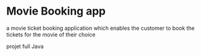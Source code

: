 # Movie Booking app
 a movie ticket booking application which enables the customer to book the tickets for the movie of their choice
 
 projet full Java
